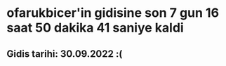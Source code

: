 # ofarukbicer'in gidisine son 7 gun 16 saat 50 dakika 41 saniye kaldi

## Gidis tarihi: 30.09.2022 :(